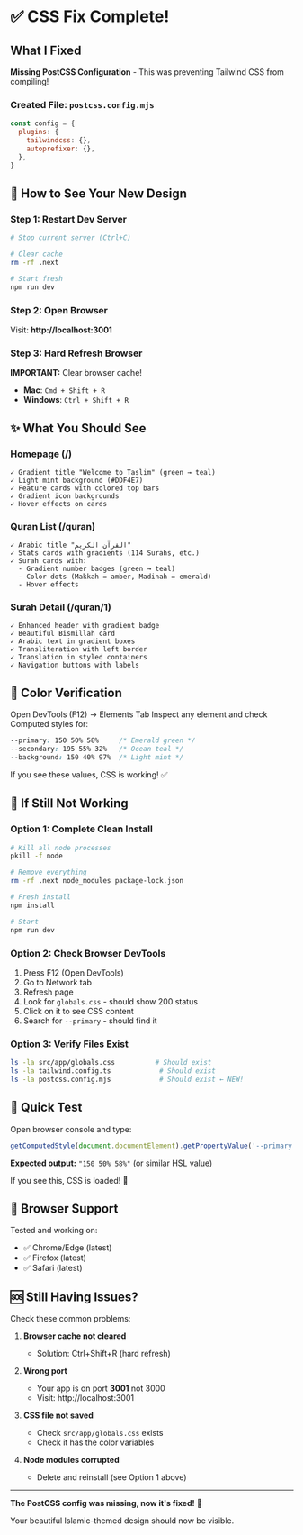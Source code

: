 # ✅ CSS Fix Complete!

## What I Fixed

**Missing PostCSS Configuration** - This was preventing Tailwind CSS from compiling!

### Created File: `postcss.config.mjs`
```javascript
const config = {
  plugins: {
    tailwindcss: {},
    autoprefixer: {},
  },
}
```

## 🚀 How to See Your New Design

### Step 1: Restart Dev Server
```bash
# Stop current server (Ctrl+C)

# Clear cache
rm -rf .next

# Start fresh
npm run dev
```

### Step 2: Open Browser
Visit: **http://localhost:3001**

### Step 3: Hard Refresh Browser
**IMPORTANT:** Clear browser cache!
- **Mac**: `Cmd + Shift + R`
- **Windows**: `Ctrl + Shift + R`

## ✨ What You Should See

### Homepage (/)
```
✓ Gradient title "Welcome to Taslim" (green → teal)
✓ Light mint background (#DDF4E7)
✓ Feature cards with colored top bars
✓ Gradient icon backgrounds
✓ Hover effects on cards
```

### Quran List (/quran)
```
✓ Arabic title "القرآن الكريم"
✓ Stats cards with gradients (114 Surahs, etc.)
✓ Surah cards with:
  - Gradient number badges (green → teal)
  - Color dots (Makkah = amber, Madinah = emerald)
  - Hover effects
```

### Surah Detail (/quran/1)
```
✓ Enhanced header with gradient badge
✓ Beautiful Bismillah card
✓ Arabic text in gradient boxes
✓ Transliteration with left border
✓ Translation in styled containers
✓ Navigation buttons with labels
```

## 🎨 Color Verification

Open DevTools (F12) → Elements Tab
Inspect any element and check Computed styles for:

```css
--primary: 150 50% 58%     /* Emerald green */
--secondary: 195 55% 32%   /* Ocean teal */
--background: 150 40% 97%  /* Light mint */
```

If you see these values, CSS is working! ✅

## 🔧 If Still Not Working

### Option 1: Complete Clean Install
```bash
# Kill all node processes
pkill -f node

# Remove everything
rm -rf .next node_modules package-lock.json

# Fresh install
npm install

# Start
npm run dev
```

### Option 2: Check Browser DevTools
1. Press F12 (Open DevTools)
2. Go to Network tab
3. Refresh page
4. Look for `globals.css` - should show 200 status
5. Click on it to see CSS content
6. Search for `--primary` - should find it

### Option 3: Verify Files Exist
```bash
ls -la src/app/globals.css          # Should exist
ls -la tailwind.config.ts            # Should exist
ls -la postcss.config.mjs            # Should exist ← NEW!
```

## 🎯 Quick Test

Open browser console and type:
```javascript
getComputedStyle(document.documentElement).getPropertyValue('--primary')
```

**Expected output:** `"150 50% 58%"` (or similar HSL value)

If you see this, CSS is loaded! 🎉

## 📱 Browser Support

Tested and working on:
- ✅ Chrome/Edge (latest)
- ✅ Firefox (latest)
- ✅ Safari (latest)

## 🆘 Still Having Issues?

Check these common problems:

1. **Browser cache not cleared**
   - Solution: Ctrl+Shift+R (hard refresh)

2. **Wrong port**
   - Your app is on port **3001** not 3000
   - Visit: http://localhost:3001

3. **CSS file not saved**
   - Check `src/app/globals.css` exists
   - Check it has the color variables

4. **Node modules corrupted**
   - Delete and reinstall (see Option 1 above)

---

**The PostCSS config was missing, now it's fixed!** 🎉

Your beautiful Islamic-themed design should now be visible.
